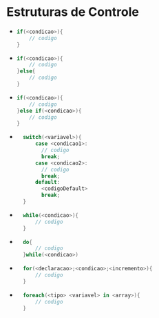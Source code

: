 # Estruturas de Controle

-   ```c#
    if(<condicao>){
        // codigo
    }
    ```
-   ```c#
    if(<condicao>){
        // codigo
    }else{
        // codigo
    }
    ```
-   ```c#
    if(<condicao>){
        // codigo
    }else if(<condicao>){
        // codigo
    }
    ```
-   ```c#
      switch(<variavel>){
          case <condicao1>:
            // codigo
            break;
          case <condicao2>:
            // codigo
            break;
          default:
            <codigoDefault>
            break;
      }
    ```
-   ```c#
      while(<condicao>){
          // codigo
      }
    ```
-   ```c#
      do{
          // codigo
      }while(<condicao>)
    ```
-   ```c#
      for(<declaracao>;<condicao>;<incremento>){
          // codigo
      }
    ```
-   ```c#
      foreach(<tipo> <variavel> in <array>){
          // codigo
      }
    ```
